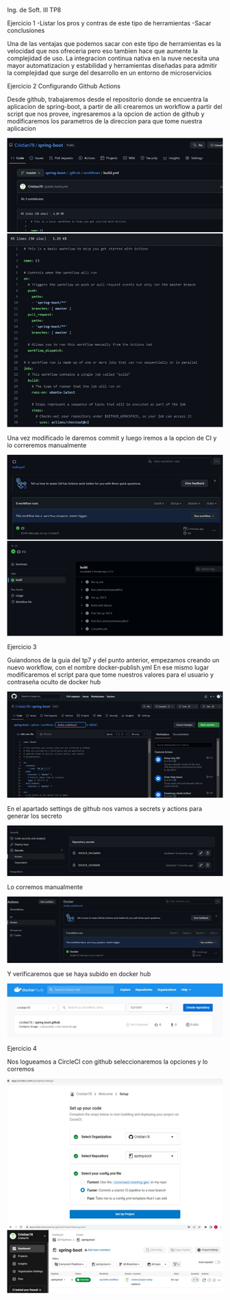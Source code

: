 Ing. de Soft. III
TP8

Ejercicio 1
-Listar los pros y contras de este tipo de herramientas
-Sacar conclusiones

Una de las ventajas que podemos sacar con este tipo de herramientas es la velocidad que nos ofreceria pero eso tambien hace que aumente la complejidad de uso. La integracion continua nativa en la nuve necesita una mayor automatizacion y estabilidad y herramientas diseñadas para admitir la complejidad que surge del desarrollo en un entorno de microservicios


Ejercicio 2
    Configurando Github Actions

Desde github, trabajaremos desde el repositorio donde se encuentra la aplicacion de spring-boot, a partir de alli crearemos un workflow a partir del script que nos provee, ingresaremos a la opcion de action de github y modificaremos los parametros de la direccion para que tome nuestra aplicacion

<img src="Imagenes TP8/1.1.jpg">

<img src="Imagenes TP8/1.2.jpg">

Una vez modificado le daremos commit y luego iremos a la opcion de CI y lo correremos manualmente

<img src="Imagenes TP8/1.3.jpg">

<img src="Imagenes TP8/1.4.jpg">


Ejercicio 3

Guiandonos de la guia del tp7 y del punto anterior, empezamos creando un nuevo workflow, con el nombre docker-publish.yml
En ese mismo lugar modificaremos el script para que tome nuestros valores para el usuario y contraseña oculto de docker hub

<img src="Imagenes TP8/3.1.jpg">

En el apartado settings de github nos vamos a secrets y actions para generar los secreto

<img src="Imagenes TP8/3.2.jpg">

Lo corremos manualmente

<img src="Imagenes TP8/3.3.jpg">

Y verificaremos que se haya subido en docker hub

<img src="Imagenes TP8/3.4.jpg">

Ejercicio 4

Nos logueamos a CircleCI con github seleccionaremos la opciones y lo corremos

<img src="Imagenes TP8/4.1.jpg">

<img src="Imagenes TP8/4.2.jpg">